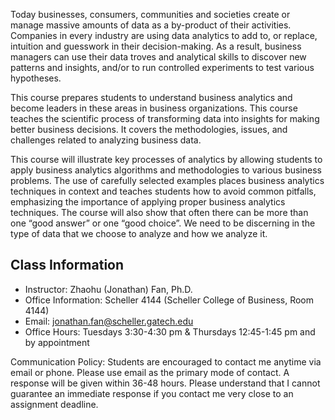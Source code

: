 Today businesses, consumers, communities and societies create or manage massive amounts of data as a by-product of their activities. Companies in every industry are using data analytics to add to, or replace, intuition and guesswork in their decision-making. As a result, business managers can use their data troves and analytical skills to discover new patterns and insights, and/or to run controlled experiments to test various hypotheses. 

This course prepares students to understand business analytics and become leaders in these areas in business organizations. This course teaches the scientific process of transforming data into insights for making better business decisions. It covers the methodologies, issues, and challenges related to analyzing business data. 

This course will illustrate key processes of analytics by allowing students to apply business analytics algorithms and methodologies to various business problems. The use of carefully selected examples places business analytics techniques in context and teaches students how to avoid common pitfalls, emphasizing the importance of applying proper business analytics techniques. The course will also show that often there can be more than one “good answer” or one “good choice”. We need to be discerning in the type of data that we choose to analyze and how we analyze it. 


## Class Information
* Instructor: Zhaohu (Jonathan) Fan, Ph.D.
* Office Information: Scheller 4144 (Scheller College of Business, Room 4144) 
* Email: jonathan.fan@scheller.gatech.edu
* Office Hours: Tuesdays 3:30-4:30 pm & Thursdays 12:45-1:45 pm and by appointment

Communication Policy: Students are encouraged to contact me anytime via email or phone. Please use email as the primary mode of contact.  A response will be given within 36-48 hours.  Please understand that I cannot guarantee an immediate response if you contact me very close to an assignment deadline. 
